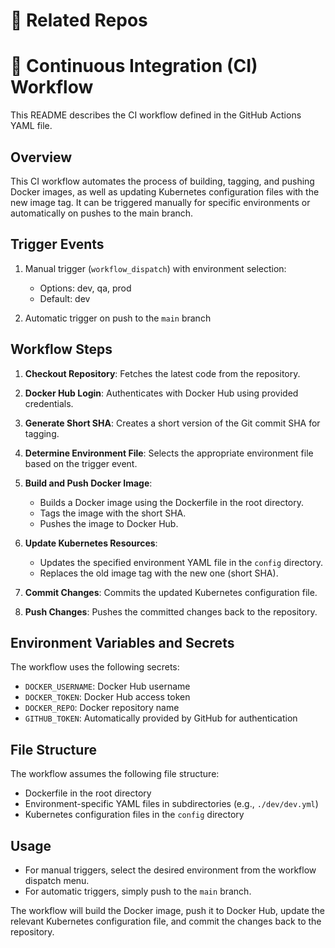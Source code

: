 # 🔗 Related Repos

# 🔄 Continuous Integration (CI) Workflow

This README describes the CI workflow defined in the GitHub Actions YAML file.

## Overview

This CI workflow automates the process of building, tagging, and pushing Docker images, as well as updating Kubernetes configuration files with the new image tag. It can be triggered manually for specific environments or automatically on pushes to the main branch.

## Trigger Events

1. Manual trigger (`workflow_dispatch`) with environment selection:
   - Options: dev, qa, prod
   - Default: dev

2. Automatic trigger on push to the `main` branch

## Workflow Steps

1. **Checkout Repository**: Fetches the latest code from the repository.

2. **Docker Hub Login**: Authenticates with Docker Hub using provided credentials.

3. **Generate Short SHA**: Creates a short version of the Git commit SHA for tagging.

4. **Determine Environment File**: Selects the appropriate environment file based on the trigger event.

5. **Build and Push Docker Image**: 
   - Builds a Docker image using the Dockerfile in the root directory.
   - Tags the image with the short SHA.
   - Pushes the image to Docker Hub.

6. **Update Kubernetes Resources**:
   - Updates the specified environment YAML file in the `config` directory.
   - Replaces the old image tag with the new one (short SHA).

7. **Commit Changes**: Commits the updated Kubernetes configuration file.

8. **Push Changes**: Pushes the committed changes back to the repository.

## Environment Variables and Secrets

The workflow uses the following secrets:
- `DOCKER_USERNAME`: Docker Hub username
- `DOCKER_TOKEN`: Docker Hub access token
- `DOCKER_REPO`: Docker repository name
- `GITHUB_TOKEN`: Automatically provided by GitHub for authentication

## File Structure

The workflow assumes the following file structure:
- Dockerfile in the root directory
- Environment-specific YAML files in subdirectories (e.g., `./dev/dev.yml`)
- Kubernetes configuration files in the `config` directory

## Usage

- For manual triggers, select the desired environment from the workflow dispatch menu.
- For automatic triggers, simply push to the `main` branch.

The workflow will build the Docker image, push it to Docker Hub, update the relevant Kubernetes configuration file, and commit the changes back to the repository.
